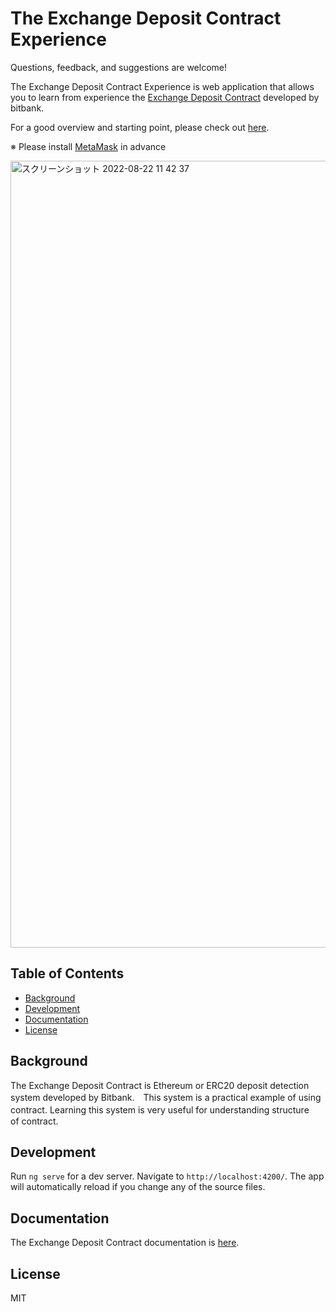 # The Exchange Deposit Contract Experience

Questions, feedback, and suggestions are welcome!

The Exchange Deposit Contract Experience is web application that allows you to learn from experience the [Exchange Deposit Contract](https://github.com/bitbankinc/exchangeDepositContract) developed by bitbank.

For a good overview and starting point, please check out [here](https://github.com/adrenaline0206/exchange-deposit-contract-explanation).

※ Please install [MetaMask](https://chrome.google.com/webstore/detail/metamask/nkbihfbeogaeaoehlefnkodbefgpgknn?hl=ja) in advance

<img width="1259" alt="スクリーンショット 2022-08-22 11 42 37" src="https://user-images.githubusercontent.com/11623099/185828520-462b2047-f64c-4f85-a00c-2878a858802e.png">

## Table of Contents

- [Background](https://github.com/adrenaline0206/exchange-deposit-contract-experience#Background)
- [Development](https://github.com/adrenaline0206/exchange-deposit-contract-experience#Development)
- [Documentation](https://github.com/adrenaline0206/exchange-deposit-contract-experience#Documentation)
- [License](https://github.com/adrenaline0206/exchange-deposit-contract-experience#License)

## Background

The Exchange Deposit Contract is Ethereum or ERC20 deposit detection system developed by Bitbank.　This system is a practical example of using contract. Learning this system is very useful for understanding structure　 of contract.

## Development

Run `ng serve` for a dev server. Navigate to `http://localhost:4200/`. The app will automatically reload if you change any of the source files.

## Documentation

The Exchange Deposit Contract documentation is [here](https://github.com/adrenaline0206/exchange-deposit-contract-explanation).

## License

MIT

